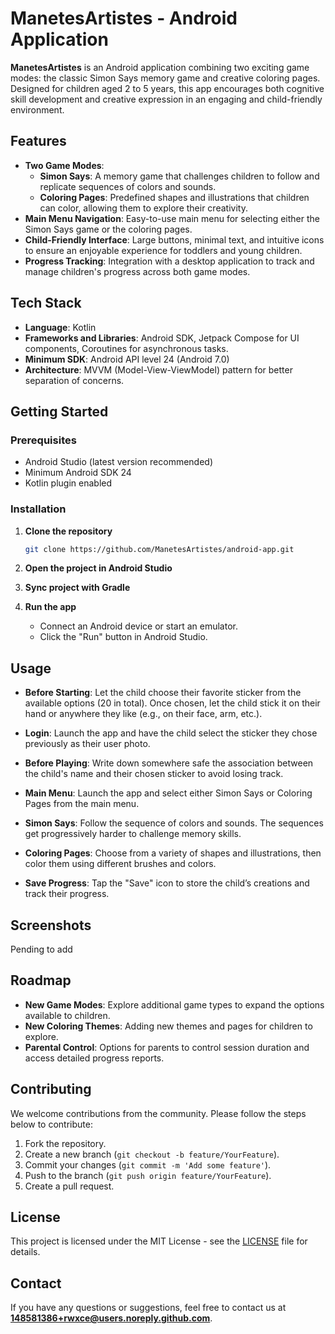 # ManetesArtistes - Android Application

**ManetesArtistes** is an Android application combining two exciting game modes: the classic Simon Says memory game and creative coloring pages. Designed for children aged 2 to 5 years, this app encourages both cognitive skill development and creative expression in an engaging and child-friendly environment.

## Features

- **Two Game Modes**:
  - **Simon Says**: A memory game that challenges children to follow and replicate sequences of colors and sounds.
  - **Coloring Pages**: Predefined shapes and illustrations that children can color, allowing them to explore their creativity.
- **Main Menu Navigation**: Easy-to-use main menu for selecting either the Simon Says game or the coloring pages.
- **Child-Friendly Interface**: Large buttons, minimal text, and intuitive icons to ensure an enjoyable experience for toddlers and young children.
- **Progress Tracking**: Integration with a desktop application to track and manage children's progress across both game modes.

## Tech Stack

- **Language**: Kotlin
- **Frameworks and Libraries**: Android SDK, Jetpack Compose for UI components, Coroutines for asynchronous tasks.
- **Minimum SDK**: Android API level 24 (Android 7.0)
- **Architecture**: MVVM (Model-View-ViewModel) pattern for better separation of concerns.

## Getting Started

### Prerequisites

- Android Studio (latest version recommended)
- Minimum Android SDK 24
- Kotlin plugin enabled

### Installation

1. **Clone the repository**
   ```bash
   git clone https://github.com/ManetesArtistes/android-app.git
   ```

2. **Open the project in Android Studio**

3. **Sync project with Gradle**

4. **Run the app**
   - Connect an Android device or start an emulator.
   - Click the "Run" button in Android Studio.

## Usage

- **Before Starting**: Let the child choose their favorite sticker from the available options (20 in total). Once chosen, let the child stick it on their hand or anywhere they like (e.g., on their face, arm, etc.).
- **Login**: Launch the app and have the child select the sticker they chose previously as their user photo.
- **Before Playing**: Write down somewhere safe the association between the child's name and their chosen sticker to avoid losing track.

- **Main Menu**: Launch the app and select either Simon Says or Coloring Pages from the main menu.
- **Simon Says**: Follow the sequence of colors and sounds. The sequences get progressively harder to challenge memory skills.
- **Coloring Pages**: Choose from a variety of shapes and illustrations, then color them using different brushes and colors.
- **Save Progress**: Tap the "Save" icon to store the child’s creations and track their progress.

## Screenshots

Pending to add

## Roadmap

- **New Game Modes**: Explore additional game types to expand the options available to children.
- **New Coloring Themes**: Adding new themes and pages for children to explore.
- **Parental Control**: Options for parents to control session duration and access detailed progress reports.

## Contributing

We welcome contributions from the community. Please follow the steps below to contribute:

1. Fork the repository.
2. Create a new branch (`git checkout -b feature/YourFeature`).
3. Commit your changes (`git commit -m 'Add some feature'`).
4. Push to the branch (`git push origin feature/YourFeature`).
5. Create a pull request.

## License

This project is licensed under the MIT License - see the [LICENSE](LICENSE) file for details.

## Contact

If you have any questions or suggestions, feel free to contact us at **148581386+rwxce@users.noreply.github.com**.
